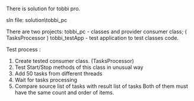 There is solution for tobbi pro.

sln file: solution\tobbi_pc 

There are two projects: 
	tobbi_pc - classes and provider consumer class; ( TasksProcessor<T> )
	tobbi_testApp - test application to test classes code.
	
Test process :

1. Create tested consumer class. (TasksProcessor<T>)
2. Test Start/Stop methods of this class in unusual way 	
3. Add 50 tasks from different threads 
4. Wait for tasks processing 
5. Compare source list of tasks with result list of tasks
	Both of them must have the same count and order of items.
